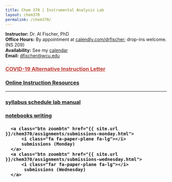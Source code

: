 ```yaml
---
title: Chem 370 | Instrumental Analysis Lab
layout: chem370
permalink: /chem370/
---
```

<!-- <img src="{{site.url}}/chem370/assets/img/pas-cover-image.jpg" class="img-circle zoombtn" style="margin-top: 30px; margin-bottom: 30px;"> -->
<!-- ![]({{site.url}}/chem370/assets/img/pas-cover-image.jpg)  -->

<!-- <hr class="hr-line"> -->

**Instructor:** Dr. Al Fischer, PhD  
**Office Hours:** By appointment at [calendly.com/drfischer](http://www.calendly.com/drfischer); drop-ins welcome.  (NS 209)  
**Availability:** See my [calendar]({{site.url}}/contact)   
**Email:** [dfischer@wcu.edu](mailto:dfischer@wcu.edu)

<!-- <hr class="hr-line"> -->

<h3 class="title">
  <a class="btn zoombtn" style="color:#BE3A34;" href="{{ site.url }}/chem370/covid-19">
    <i class="fa fa-virus fa-lg" style="color:#BE3A34;"></i>
    COVID-19 Alternative Instruction Letter
  </a>
</h3>

<h3 class="title">
  <a class="btn zoombtn" href="{{ site.url }}/chem370/online-instruction">
    <i class="fa fa-network-wired fa-lg"></i>
    Online Instruction Resources
  </a>
</h3>

-----

<h3 class="title">
  <a class="btn zoombtn" href="{{ site.url }}/chem370/syllabus">
    <i class="fa fa-scroll fa-lg"></i>
    syllabus
  </a>
  <a class="btn zoombtn" href="{{ site.url }}/chem370/schedule">
     <i class="fa fa-calendar-alt fa-lg"></i>
     schedule
  </a>
  <a class="btn zoombtn" href="{{ site.url }}/chem370/lab-manual">
      <i class="fa fa-vial fa-lg"></i>
      lab manual
  </a>
</h3>
<h3 class="title">
  <a class="btn zoombtn" href="{{ site.url }}/chem370/notebooks">
      <i class="fa fa-book-open fa-lg"></i>
      notebooks
  </a>
  <a class="btn zoombtn" href="{{ site.url }}/chem370/writing">
     <i class="fa fa-edit fa-lg"></i>
     writing
  </a>
  <!-- <a class="btn zoombtn" href="{{ site.url }}/chem370/chemistry">
      <i class="fa fa-atom fa-lg"></i>
      chemistry
  </a> -->
</h3>
<h3 class="title">

      <a class="btn zoombtn" href="{{ site.url }}/chem370/assignments/submissions-monday.html">
          <i class="fa fa-paper-plane fa-lg"></i>
          submissions (Monday)
      </a>
      <a class="btn zoombtn" href="{{ site.url }}/chem370/assignments/submissions-wednesday.html">
          <i class="far fa-paper-plane fa-lg"></i>
           submissions (Wednesday)
      </a>
</h3>

<!-- ***DRAFT*** -->

<!-- # General Course Information

- [Syllabus]({{ site.url }}/chem370/syllabus)
- [Schedule]({{ site.url }}/chem370/schedule)
- [Assignment Submission Links](https://raw.githubusercontent.com/alphonse/alphonse.github.io/master/CHEM191/assignments/c191_2019f_crontab_assign.txt)

<a id="lab-manual"/> -->

<!-- # Lab Activities -->


<!-- # Instrument Tutorials

# Additional Chemistry Resources

<a id="chemistry-resources"/>

- [Analytical Chemistry 2.0](https://chem.libretexts.org/Bookshelves/Analytical_Chemistry/Book%3A_Analytical_Chemistry_2.0_(Harvey))
- "[Scientific Tools](https://github.com/alphonse/alphonse.github.io/raw/master/CHEM191/pdf/scientific-tools-stull.pdf)" from *Practical Meteorology* by Roland Stull. A useful guide to the SI system, unit conversions, graphs, and errors. -->

<!-- <a id="writing-resources"/>

# Writing Resources

### Required reading

- [SPIE: How to Write a Good Scientific Paper](https://www.spiedigitallibrary.org/ebooks/PM/How-to-Write-a-Good-Scientific-Paper/Chapter1/How-to-Write-a-Good-Scientific-Paper-Full-Book/10.1117/3.2317707.sup?SSO=1)
- Dr. Fischer's [Writing Guide]({{ site.url }}/chem191/guides/writing)

### How you'll be graded

- Dr. Fischer's [Report Rubric](https://github.com/alphonse/alphonse.github.io/raw/master/CHEM191/pdf/lab-report-rubric.pdf) (PDF)

### Examples & Templates
- Claim assignment [template](https://github.com/alphonse/alphonse.github.io/raw/master/CHEM191/assignments/claim-report-template.docx) and [guidelines](https://github.com/alphonse/alphonse.github.io/raw/master/CHEM191/assignments/claim-report-example.pdf).

### Other writing-related stuff -->
